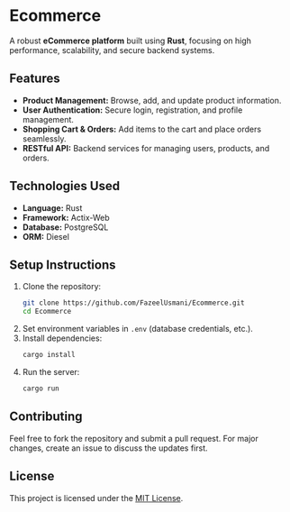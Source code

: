 # Ecommerce  

A robust **eCommerce platform** built using **Rust**, focusing on high performance, scalability, and secure backend systems.

## Features  
- **Product Management:** Browse, add, and update product information.  
- **User Authentication:** Secure login, registration, and profile management.  
- **Shopping Cart & Orders:** Add items to the cart and place orders seamlessly.  
- **RESTful API:** Backend services for managing users, products, and orders.

## Technologies Used  
- **Language:** Rust  
- **Framework:** Actix-Web  
- **Database:** PostgreSQL  
- **ORM:** Diesel

## Setup Instructions  
1. Clone the repository:  
   ```bash
   git clone https://github.com/FazeelUsmani/Ecommerce.git
   cd Ecommerce
   ```
2. Set environment variables in `.env` (database credentials, etc.).  
3. Install dependencies:  
   ```bash
   cargo install
   ```
4. Run the server:  
   ```bash
   cargo run
   ```

## Contributing  
Feel free to fork the repository and submit a pull request. For major changes, create an issue to discuss the updates first.

## License  
This project is licensed under the [MIT License](LICENSE).
